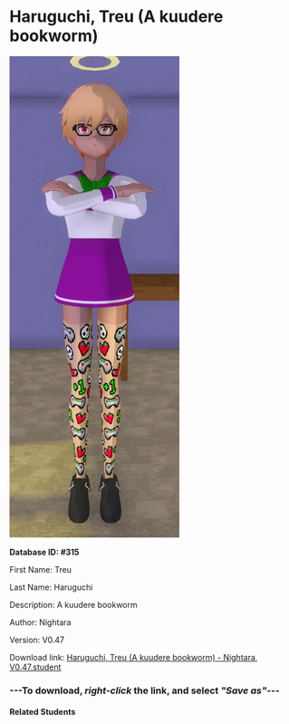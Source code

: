 # Haruguchi, Treu (A kuudere bookworm)

<img src="Files/Haruguchi, Treu (A kuudere bookworm).png" title="Haruguchi, Treu (A kuudere bookworm) - Nightara, V0.47">

**Database ID: #315**

First Name: Treu

Last Name: Haruguchi

Description: A kuudere bookworm

Author: Nightara

Version: V0.47

Download link: <a href="https://raw.githubusercontent.com/Arbiter1223/Daigaku-Gurashi-Custom-Students/master/Students/Files/Haruguchi%2C%20Treu%20(A%20kuudere%20bookworm)%20-%20Nightara%2C%20V0.47.student">Haruguchi, Treu (A kuudere bookworm) - Nightara, V0.47.student</a>

### ---**To download, _right-click_ the link, and select _"Save as"_**---

#### Related Students

